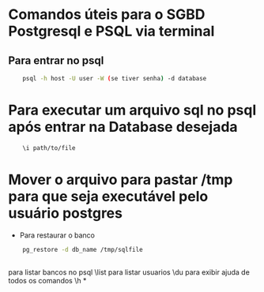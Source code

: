 # Comandos úteis para o SGBD Postgresql e PSQL via terminal

## Para entrar no psql
```bash
	psql -h host -U user -W (se tiver senha) -d database
```
# Para executar um arquivo sql no psql após entrar na Database desejada
```bash
	\i path/to/file
```
# Mover o arquivo para pastar /tmp para que seja executável pelo usuário postgres
* Para restaurar o banco
```bash	
	pg_restore -d db_name /tmp/sqlfile
```
##
para listar bancos no psql
\list
para listar usuarios 
\du
para exibir ajuda de todos os comandos
\h *
